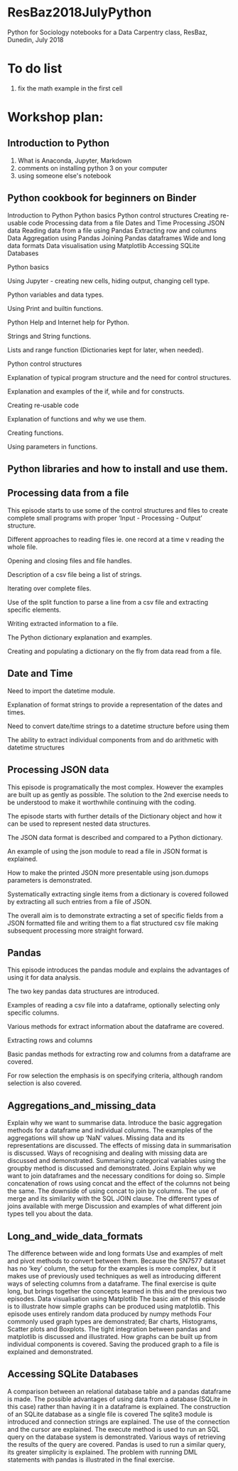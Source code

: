 # ResBaz2018JulyPython
Python for Sociology notebooks for a Data Carpentry class, ResBaz, Dunedin, July 2018


# To do list
1. fix the math example in the first cell



# Workshop plan:

## Introduction to Python
1. What is Anaconda, Jupyter, Markdown
2. comments on installing python 3 on your computer
3. using someone else's notebook

## Python cookbook for beginners on Binder

Introduction to Python
Python basics
Python control structures
Creating re-usable code
Processing data from a file
Dates and Time
Processing JSON data
Reading data from a file using Pandas
Extracting row and columns
Data Aggregation using Pandas
Joining Pandas dataframes
Wide and long data formats
Data visualisation using Matplotlib
Accessing SQLite Databases




Python basics

Using Jupyter - creating new cells, hiding output, changing cell type.

Python variables and data types.

Using Print and builtin functions.

Python Help and Internet help for Python.

Strings and String functions.

Lists and range function (Dictionaries kept for later, when needed).

Python control structures

Explanation of typical program structure and the need for control structures.

Explanation and examples of the if, while and for constructs.

Creating re-usable code

Explanation of functions and why we use them.

Creating functions.

Using parameters in functions.

## Python libraries and how to install and use them.

## Processing data from a file

This episode starts to use some of the control structures and files to create complete small programs with proper ‘Input - Processing - Output’ structure.

Different approaches to reading files ie. one record at a time v reading the whole file.

Opening and closing files and file handles.

Description of a csv file being a list of strings.

Iterating over complete files.

Use of the split function to parse a line from a csv file and extracting specific elements.

Writing extracted information to a file.

The Python dictionary explanation and examples.

Creating and populating a dictionary on the fly from data read from a file.

## Date and Time

Need to import the datetime module.

Explanation of format strings to provide a representation of the dates and times.

Need to convert date/time strings to a datetime structure before using them

The ability to extract individual components from and do arithmetic with datetime structures

## Processing JSON data

This episode is programatically the most complex. However the examples are built up as gently as possible. The solution to the 2nd exercise needs to be understood to make it worthwhile continuing with the coding.

The episode starts with further details of the Dictionary object and how it can be used to represent nested data structures.

The JSON data format is described and compared to a Python dictionary.

An example of using the json module to read a file in JSON format is explained.

How to make the printed JSON more presentable using json.dumops parameters is demonstrated.

Systematically extracting single items from a dictionary is covered followed by extracting all such entries from a file of JSON.

The overall aim is to demonstrate extracting a set of specific fields from a JSON formatted file and writing them to a flat structured csv file making subsequent processing more straight forward.

## Pandas

This episode introduces the pandas module and explains the advantages of using it for data analysis.

The two key pandas data structures are introduced.

Examples of reading a csv file into a dataframe, optionally selecting only specific columns.

Various methods for extract information about the dataframe are covered.

Extracting rows and columns

Basic pandas methods for extracting row and columns from a dataframe are covered.

For row selection the emphasis is on specifying criteria, although random selection is also covered.

## Aggregations_and_missing_data
Explain why we want to summarise data.
Introduce the basic aggregation methods for a dataframe and individual columns.
The examples of the aggregations will show up ‘NaN’ values. Missing data and its representations are discussed.
The effects of missing data in summarisation is discussed.
Ways of recognising and dealing with missing data are discussed and demonstrated.
Summarising categorical variables using the groupby method is discussed and demonstrated.
Joins
Explain why we want to join dataframes and the necessary conditions for doing so.
Simple concatenation of rows using concat and the effect of the columns not being the same.
The downside of using concat to join by columns.
The use of merge and its similarity with the SQL JOIN clause.
The different types of joins available with merge
Discussion and examples of what different join types tell you about the data.
## Long_and_wide_data_formats
The difference between wide and long formats
Use and examples of melt and pivot methods to convert between them.
Because the SN7577 dataset has no ‘key’ column, the setup for the examples is more complex, but it makes use of previously used techniques as well as introducing different ways of selecting columns from a dataframe.
The final exercise is quite long, but brings together the concepts learned in this and the previous two episodes.
Data visualisation using Matplotlib
The basic aim of this episode is to illustrate how simple graphs can be produced using matplotlib.
This episode uses entirely random data produced by numpy methods
Four commonly used graph types are demonstrated; Bar charts, Histograms, Scatter plots and Boxplots.
The tight integration between pandas and matplotlib is discussed and illustrated.
How graphs can be built up from individual components is covered.
Saving the produced graph to a file is explained and demonstrated.

## Accessing SQLite Databases
A comparison between an relational database table and a pandas dataframe is made.
The possible advantages of using data from a database (SQLite in this case) rather than having it in a dataframe is explained.
The construction of an SQLite database as a single file is covered
The sqlite3 module is introduced and connection strings are explained.
The use of the connection and the cursor are explained.
The execute method is used to run an SQL query on the database system is demonstrated.
Various ways of retrieving the results of the query are covered.
Pandas is used to run a similar query, its greater simplicity is explained.
The problem with running DML statements with pandas is illustrated in the final exercise.
